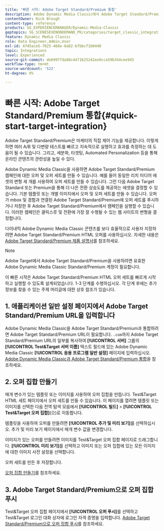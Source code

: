 ```yaml
---
title: '빠른 시작: Adobe Target Standard/Premium 통합'
description: Adobe Dynamic Media Classic에서 Adobe Target Standard/Premium 통합 기술을 빠르게 시작하고 실행하는 데 도움이 되는 Adobe Target Standard/Premium 소개 및 빠른 시작
contentOwner: Rick Brough
content-type: reference
products: SG_EXPERIENCEMANAGER/Dynamic-Media-Classic
geptopics: SG_SCENESEVENONDEMAND_PK/categories/target_classic_integration
feature: Dynamic Media Classic
role: Data Engineer,Admin,User
exl-id: 4745ace5-7825-468e-8a82-bfbbcf1b0440
topic: Integrations
level: Experienced
source-git-commit: de6997fda88c4471625242ee9cca59b344cee945
workflow-type: tm+mt
source-wordcount: '522'
ht-degree: 0%

---
```


# 빠른 시작: Adobe Target Standard/Premium 통합{#quick-start-target-integration}

Adobe Target Standard/Premium은 마케터의 직접 제어 기능을 제공합니다. 이렇게 하면 여러 A/B 및 다변량 테스트를 빠르고 지속적으로 실행하고 효과를 측정하는 데 도움이 될 수 있습니다. 그리고, 세분화, 타겟팅, Automated Personalization 등을 통해 온라인 콘텐츠의 관련성을 높일 수 있다.

Adobe Dynamic Media Classic을 사용하면 Adobe Target Standard/Premium 캠페인에 대한 오퍼 및 오퍼 세트를 만들 수 있습니다. 예를 들어 동일한 리치 미디어 에셋의 변형 세 개를 사용하여 오퍼 세트를 만들 수 있습니다. 그런 다음 Adobe Target Standard 또는 Premium을 통해 더 나은 전환 상승도를 제공하는 에셋을 결정할 수 있습니다. 기본 템플릿 또는 개별 이미지에서 오퍼 및 오퍼 세트를 만들 수 있습니다. 오퍼가 mbox 및 경험과 연결된 Adobe Target Standard/Premium에 오퍼 세트를 푸시하거나 저장한 후 Adobe Target Standard/Premium에서 캠페인을 실행할 수 있습니다. 이러한 캠페인은 클릭스루 및 전환에 가장 잘 수행될 수 있는 웹 사이트의 변형을 결정합니다.

다이내믹 Adobe Dynamic Media Classic 콘텐츠를 보다 효율적으로 사용자 지정하려면 Adobe Target Standard/Premium HTML 오퍼를 사용하십시오. 자세한 내용은 [Adobe Target Standard/Premium 제품 설명서](https://experienceleague.adobe.com/en/docs/target)를 참조하세요.

>[!NOTE]
>
>Adobe Target에서 Adobe Target Standard/Premium을 사용하려면 유효한 Adobe Dynamic Media Classic Standard/Premium 계정이 필요합니다.

이 빠른 시작은 Adobe Target Standard/Premium HTML 오퍼 세트를 빠르게 시작하고 실행할 수 있도록 설계되었습니다. 1-3 단계를 수행하십시오. 각 단계 후에는 추가 정보를 찾을 수 있는 주제 머리글에 대한 상호 참조가 있습니다.

## 1. 애플리케이션 일반 설정 페이지에서 Adobe Target Standard/Premium URL을 입력합니다

Adobe Dynamic Media Classic을 Adobe Target Standard/Premium과 통합하려면 Adobe Target Standard/Premium URL이 필요합니다. `.com`까지 Adobe Target Standard/Premium URL의 일부를 복사하여 **[!UICONTROL 서버]** 그룹의 **[!UICONTROL Test&amp;Target 서버 이름]** 텍스트 필드에 있는 Adobe Dynamic Media Classic **[!UICONTROL 응용 프로그램 일반 설정]** 페이지에 입력하십시오. [Adobe Dynamic Media Classic과 Adobe Target Standard/Premium 통합](integrating-dmc-with-target.md#integrating-dmc-with-target)을 참조하세요.

## 2. 오퍼 집합 만들기

매개 변수가 있는 템플릿 또는 이미지를 사용하여 오퍼 집합을 만듭니다. Test&amp;Target HTML 세트 페이지에서 오퍼 세트를 만들 수 있습니다. 이 페이지를 열려면 템플릿 또는 이미지를 선택한 다음 전역 탐색 모음에서 **[!UICONTROL 빌드]** > **[!UICONTROL Test&amp;Target 오퍼 집합]**(으)로 이동합니다.

템플릿을 사용하여 오퍼를 만들려면 **[!UICONTROL 추가 및 미리 보기]**&#x200B;를 선택하십시오. 추가 및 미리 보기 페이지에서 매개 변수 값을 변경합니다.

이미지가 있는 오퍼를 만들려면 이미지를 Test&amp;Target 오퍼 집합 페이지로 드래그합니다. **[!UICONTROL 미리 보기]**&#x200B;를 선택하고 이미지 또는 오퍼 집합에 있는 모든 이미지에 대한 이미지 사전 설정을 선택합니다.

오퍼 세트를 만든 후 저장합니다.

[오퍼 집합 만들기](creating-offer-set.md#creating_an_offer_set)를 참조하세요.

## 3. Adobe Target Standard/Premium으로 오퍼 집합 푸시

Test&amp;Target 오퍼 집합 페이지에서 **[!UICONTROL 오퍼 푸시]**&#x200B;를 선택하고 Test&amp;Target 로그인 대화 상자에 로그인 자격 증명을 입력합니다. [Adobe Target Standard/Premium으로 오퍼 집합 푸시](pushing-offer-sets-target.md#pushing_offer_sets_to_target)를 참조하세요.
